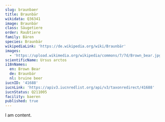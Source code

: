 ```yaml
---
slug: braunbaer
title: Braunbär
wikidata: Q36341
image: Braunbär
class: Säugetiere
order: Raubtiere
family: Bären
species: Braunbär
wikipediaLink: 'https://de.wikipedia.org/wiki/Braunbär'
images:
  - 'https://upload.wikimedia.org/wikipedia/commons/7/7d/Brown_bear.jpg'
scientificName: Ursus arctos
i18nNames:
  en: Brown Bear
  de: Braunbär
  nl: bruine beer
iucnID: '41688'
iucnLink: 'https://apiv3.iucnredlist.org/api/v3/taxonredirect/41688'
iucnStatus: Q211005
facility: baeren
published: true
---
```


I am content.
